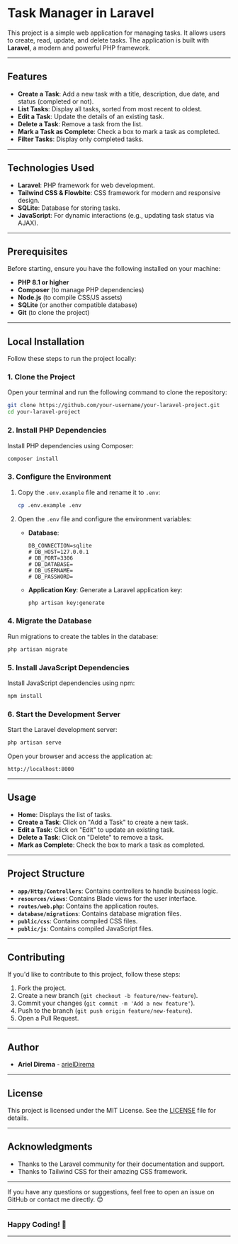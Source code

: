 # **Task Manager in Laravel**

This project is a simple web application for managing tasks. It allows users to create, read, update, and delete tasks. The application is built with **Laravel**, a modern and powerful PHP framework.

---

## **Features**

- **Create a Task**: Add a new task with a title, description, due date, and status (completed or not).
- **List Tasks**: Display all tasks, sorted from most recent to oldest.
- **Edit a Task**: Update the details of an existing task.
- **Delete a Task**: Remove a task from the list.
- **Mark a Task as Complete**: Check a box to mark a task as completed.
- **Filter Tasks**: Display only completed tasks.

---

## **Technologies Used**

- **Laravel**: PHP framework for web development.
- **Tailwind CSS & Flowbite**: CSS framework for modern and responsive design.
- **SQLite**: Database for storing tasks.
- **JavaScript**: For dynamic interactions (e.g., updating task status via AJAX).

---

## **Prerequisites**

Before starting, ensure you have the following installed on your machine:

- **PHP 8.1 or higher**
- **Composer** (to manage PHP dependencies)
- **Node.js** (to compile CSS/JS assets)
- **SQLite** (or another compatible database)
- **Git** (to clone the project)

---

## **Local Installation**

Follow these steps to run the project locally:

### **1. Clone the Project**

Open your terminal and run the following command to clone the repository:

```bash
git clone https://github.com/your-username/your-laravel-project.git
cd your-laravel-project
```

### **2. Install PHP Dependencies**

Install PHP dependencies using Composer:

```bash
composer install
```

### **3. Configure the Environment**

1. Copy the `.env.example` file and rename it to `.env`:

   ```bash
   cp .env.example .env
   ```

2. Open the `.env` file and configure the environment variables:

    - **Database**:
      ```env
      DB_CONNECTION=sqlite
      # DB_HOST=127.0.0.1
      # DB_PORT=3306
      # DB_DATABASE=
      # DB_USERNAME=
      # DB_PASSWORD=
      ```

    - **Application Key**:
      Generate a Laravel application key:
      ```bash
      php artisan key:generate
      ```

### **4. Migrate the Database**

Run migrations to create the tables in the database:

```bash
php artisan migrate
```

### **5. Install JavaScript Dependencies**

Install JavaScript dependencies using npm:

```bash
npm install
```


### **6. Start the Development Server**

Start the Laravel development server:

```bash
php artisan serve
```

Open your browser and access the application at:

```
http://localhost:8000
```

---

## **Usage**

- **Home**: Displays the list of tasks.
- **Create a Task**: Click on "Add a Task" to create a new task.
- **Edit a Task**: Click on "Edit" to update an existing task.
- **Delete a Task**: Click on "Delete" to remove a task.
- **Mark as Complete**: Check the box to mark a task as completed.

---

## **Project Structure**

- **`app/Http/Controllers`**: Contains controllers to handle business logic.
- **`resources/views`**: Contains Blade views for the user interface.
- **`routes/web.php`**: Contains the application routes.
- **`database/migrations`**: Contains database migration files.
- **`public/css`**: Contains compiled CSS files.
- **`public/js`**: Contains compiled JavaScript files.

---

## **Contributing**

If you'd like to contribute to this project, follow these steps:

1. Fork the project.
2. Create a new branch (`git checkout -b feature/new-feature`).
3. Commit your changes (`git commit -m 'Add a new feature'`).
4. Push to the branch (`git push origin feature/new-feature`).
5. Open a Pull Request.

---

## **Author**

- **Ariel Direma** - [arielDirema](https://github.com/arielDirema)

---

## **License**

This project is licensed under the MIT License. See the [LICENSE](LICENSE) file for details.

---

## **Acknowledgments**

- Thanks to the Laravel community for their documentation and support.
- Thanks to Tailwind CSS for their amazing CSS framework.

---

If you have any questions or suggestions, feel free to open an issue on GitHub or contact me directly. 😊

---

### **Happy Coding!** 🚀

---

